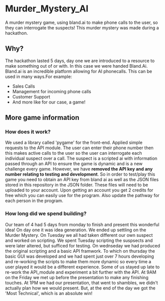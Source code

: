 # Murder_Mystery_AI
A murder mystery game, using bland.ai to make phone calls to the user, so they can interrogate the suspects!
This murder mystery was made during a hackathon. 
## Why?
The hackathon lasted 5 days, day one we are introduced to a resource to make something out of or with. In this case we were handed Bland.Ai. Bland.ai is an incredible platform allowing for AI phonecalls. This can be used in many ways.For example: 
- Sales Calls
- Management for incoming phone calls
- Customer Support
- And more like for our case, a game!
## More game information
### How does it work?
We used a library called 'pygame' for the front-end. Applied simple requests to the API module. The user can enter their phone number then this makes active calls to the user so the user can interrogate each individual suspect over a call. The suspect is a scripted ai with information passed through an API to ensure the game is dynamic and is a new challenge every game. However, we have **removed the API key and any number relating to testing and development**. So in order to test/play this game you need to obtain an API key from bland ai as well as the JSON files stored in this repository in the JSON folder. These files will need to be uploaded to your account. Upon getting an account you get 2 credits for free which you can easily use for the program. Also update the pathway for each person in the program.
### How long did we spend building?
Our team of 4 had 5 days from monday to finish and present this wonderful idea! On day one it was idea generation. We ended up settling on the Murder Mystery. On Tuesday we all had taken different our own suspect and worked on scripting. We spent Tuesday scripting the suspsects and were later altered, but sufficed for testing. On wednseday we had produced the original scripting and a basic API framwork. To which on thursday the basic GUI was developed and we had spent just over 7 hours developing and re-working the scripts to make them more dynamic so every time a user played it would be a different experience. Some of us stayed up late to re-work the API_module and experiment a bit further with the API. At 9AM on the Friday we met up before the presentation to make any finishing touches. At 1PM we had our presentation, that went to shambles, we didn't actually plan how we would present. But, at the end of the day we got the 'Most Technical', which is an absolute win!
